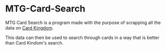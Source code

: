 # MTG-Card-Search

MTG Card Search is a program made with the purpose of scrapping all the data on [Card Kingdom](https://www.cardkingdom.com/mtg/beta/black-lotus).

This data can then be used to search through cards in a way that is better than Card Kindom's search.
